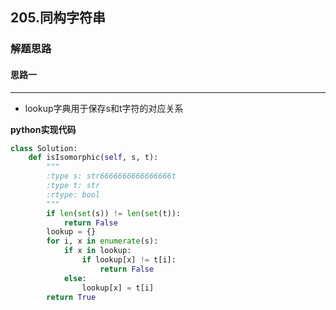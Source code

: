 ## 205.同构字符串
### 解题思路
#### 思路一
****
- lookup字典用于保存s和t字符的对应关系

**python实现代码**
```python
class Solution:
    def isIsomorphic(self, s, t):
        """
        :type s: str6666666666666666t
        :type t: str
        :rtype: bool
        """
        if len(set(s)) != len(set(t)):
            return False
        lookup = {}
        for i, x in enumerate(s):
            if x in lookup:
                if lookup[x] != t[i]:
                    return False
            else:
                lookup[x] = t[i]
        return True

```

